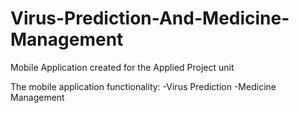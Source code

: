 # Virus-Prediction-And-Medicine-Management

Mobile Application created for the Applied Project unit

The mobile application functionality:
    -Virus Prediction
    -Medicine Management
    

